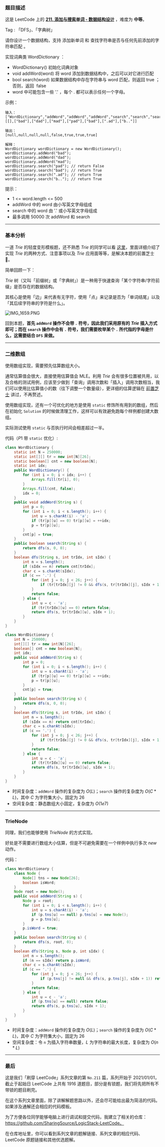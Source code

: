 ### 题目描述

这是 LeetCode 上的 **[211. 添加与搜索单词 - 数据结构设计](https://leetcode-cn.com/problems/design-add-and-search-words-data-structure/solution/gong-shui-san-xie-yi-ti-shuang-jie-er-we-un94/)** ，难度为 **中等**。

Tag : 「DFS」、「字典树」

请你设计一个数据结构，支持 添加新单词 和 查找字符串是否与任何先前添加的字符串匹配 。

实现词典类 WordDictionary ：
* WordDictionary() 初始化词典对象
* void addWord(word) 将 word 添加到数据结构中，之后可以对它进行匹配
* bool search(word) 如果数据结构中存在字符串与 word 匹配，则返回 true ；否则，返回  false 
* word 中可能包含一些 '.' ，每个 . 都可以表示任何一个字母。

示例：
```
输入：
["WordDictionary","addWord","addWord","addWord","search","search","search","search"]
[[],["bad"],["dad"],["mad"],["pad"],["bad"],[".ad"],["b.."]]

输出：
[null,null,null,null,false,true,true,true]

解释：
WordDictionary wordDictionary = new WordDictionary();
wordDictionary.addWord("bad");
wordDictionary.addWord("dad");
wordDictionary.addWord("mad");
wordDictionary.search("pad"); // return False
wordDictionary.search("bad"); // return True
wordDictionary.search(".ad"); // return True
wordDictionary.search("b.."); // return True
```

提示：
* 1 <= word.length <= 500
* addWord 中的 word 由小写英文字母组成
* search 中的 word 由 '.' 或小写英文字母组成
* 最多调用 50000 次 addWord 和 search

---

### 基本分析

一道 $Trie$ 的轻度变形模板题，还不熟悉 $Trie$ 的同学可以看 [这里](https://mp.weixin.qq.com/s?__biz=MzU4NDE3MTEyMA==&mid=2247488490&idx=1&sn=db2998cb0e5f08684ee1b6009b974089&chksm=fd9cb8f5caeb31e3f7f67dba981d8d01a24e26c93ead5491edb521c988adc0798d8acb6f9e9d&token=1006889101&lang=zh_CN#rd)，里面详细介绍了实现 $Trie$ 的两种方式、注意事项以及 $Trie$ 应用面等等，是解决本题的前置芝士 🧀。

简单回顾一下：

$Trie$ 树（又叫「前缀树」或「字典树」）是一种用于快速查询「某个字符串/字符前缀」是否存在的数据结构。

其核心是使用「边」来代表有无字符，使用「点」来记录是否为「单词结尾」以及「其后续字符串的字符是什么」。

![IMG_1659.PNG](https://pic.leetcode-cn.com/1618369228-slAfrQ-IMG_1659.PNG)


回到本题，**首先 `addWord` 操作不会带 `.` 符号，因此我们采用原有的 $Trie$ 插入方式即可；而在 `search` 操作中会有 `.` 符号，我们需要枚举某个 `.` 所代指的字母是什么，这需要结合 `DFS` 来做。**

---

### 二维数组

使用数组实现，需要预先估算数组大小。

通常估算值会很大，直接使用估算值会 MLE。利用 $Trie$  会有很多位置被共用，以及合格的测试用例，应该至少做到「查询」调用次数和「插入」调用次数相当，我们可以使用比估算值小的数（往下调整一个数量级），更详细的估算逻辑在 [前置芝士](https://mp.weixin.qq.com/s?__biz=MzU4NDE3MTEyMA==&mid=2247488490&idx=1&sn=db2998cb0e5f08684ee1b6009b974089&chksm=fd9cb8f5caeb31e3f7f67dba981d8d01a24e26c93ead5491edb521c988adc0798d8acb6f9e9d&token=1006889101&lang=zh_CN#rd) 讲过，不再赘述。

使用数组实现，还有一个可优化的地方是使用 `static` 修饰所有用到的数组，然后在初始化 `Solution` 的时候做清理工作，这样可以有效避免跑每个样例都创建大数组。

实际测试使用 `static` 与否执行时间会相差超过一半。

代码（$P1$ 带 `static` 优化）:
```Java
class WordDictionary {
    static int N = 250000;
    static int[][] tr = new int[N][26];
    static boolean[] cnt = new boolean[N];
    static int idx;
    public WordDictionary() {
        for (int i = 0; i < idx; i++) {
            Arrays.fill(tr[i], 0);
        }
        Arrays.fill(cnt, false);
        idx = 0;
    }
    public void addWord(String s) {
        int p = 0;
        for (int i = 0; i < s.length(); i++) {
            int u = s.charAt(i) - 'a';
            if (tr[p][u] == 0) tr[p][u] = ++idx;
            p = tr[p][u];
        }
        cnt[p] = true;
    }
    public boolean search(String s) {
        return dfs(s, 0, 0);
    }
    boolean dfs(String s, int trIdx, int sIdx) {
        int n = s.length();
        if (sIdx == n) return cnt[trIdx];
        char c = s.charAt(sIdx);
        if (c == '.') {
            for (int j = 0; j < 26; j++) {
                if (tr[trIdx][j] != 0 && dfs(s, tr[trIdx][j], sIdx + 1)) return true;
            }
            return false;
        } else {
            int u = c - 'a';
            if (tr[trIdx][u] == 0) return false;
            return dfs(s, tr[trIdx][u], sIdx + 1);
        }
    }
}
```

```Java
class WordDictionary {
    int N = 250000;
    int[][] tr = new int[N][26];
    boolean[] cnt = new boolean[N];
    int idx;
    public void addWord(String s) {
        int p = 0;
        for (int i = 0; i < s.length(); i++) {
            int u = s.charAt(i) - 'a';
            if (tr[p][u] == 0) tr[p][u] = ++idx;
            p = tr[p][u];
        }
        cnt[p] = true;
    }
    public boolean search(String s) {
        return dfs(s, 0, 0);
    }
    boolean dfs(String s, int trIdx, int sIdx) {
        int n = s.length();
        if (sIdx == n) return cnt[trIdx];
        char c = s.charAt(sIdx);
        if (c == '.') {
            for (int j = 0; j < 26; j++) {
                if (tr[trIdx][j] != 0 && dfs(s, tr[trIdx][j], sIdx + 1)) return true;
            }
            return false;
        } else {
            int u = c - 'a';
            if (tr[trIdx][u] == 0) return false;
            return dfs(s, tr[trIdx][u], sIdx + 1);
        }
    }
}
```
* 时间复杂度：`addWord` 操作的复杂度为 $O(L)$；`search` 操作的复杂度为 $O(C * L)$，其中 $C$ 为字符集大小，固定为 $26$
* 空间复杂度：静态数组大小固定，复杂度为 $O(1e7)$

---

### TrieNode

同理，我们也能够使用 $TrieNode$ 的方式实现。

好处是不需要进行数组大小估算，但是不可避免需要在一个样例中执行多次 $new$ 动作。

代码：
```Java
class WordDictionary {
    class Node {
        Node[] tns = new Node[26];
        boolean isWord;
    }
    Node root = new Node();
    public void addWord(String s) {
        Node p = root;
        for (int i = 0; i < s.length(); i++) {
            int u = s.charAt(i) - 'a';
            if (p.tns[u] == null) p.tns[u] = new Node();
            p = p.tns[u];
        }
        p.isWord = true;
    }
    public boolean search(String s) {
        return dfs(s, root, 0);
    }
    boolean dfs(String s, Node p, int sIdx) {
        int n = s.length();
        if (n == sIdx) return p.isWord;
        char c = s.charAt(sIdx);
        if (c == '.') {
            for (int j = 0; j < 26; j++) {
                if (p.tns[j] != null && dfs(s, p.tns[j], sIdx + 1)) return true;
            }
            return false;
        } else {
            int u = c - 'a';
            if (p.tns[u] == null) return false;
            return dfs(s, p.tns[u], sIdx + 1);
        }
    }
}
```
* 时间复杂度：`addWord` 操作的复杂度为 $O(L)$；`search` 操作的复杂度为 $O(C * L)$，其中 $C$ 为字符集大小，固定为 $26$
* 空间复杂度：令 `n` 为插入字符串数量，$L$ 为字符串的最大长度，复杂度为 $O(n * L)$

---

### 最后

这是我们「刷穿 LeetCode」系列文章的第 `No.211` 篇，系列开始于 2021/01/01，截止于起始日 LeetCode 上共有 1916 道题目，部分是有锁题，我们将先把所有不带锁的题目刷完。

在这个系列文章里面，除了讲解解题思路以外，还会尽可能给出最为简洁的代码。如果涉及通解还会相应的代码模板。

为了方便各位同学能够电脑上进行调试和提交代码，我建立了相关的仓库：https://github.com/SharingSource/LogicStack-LeetCode。

在仓库地址里，你可以看到系列文章的题解链接、系列文章的相应代码、LeetCode 原题链接和其他优选题解。

